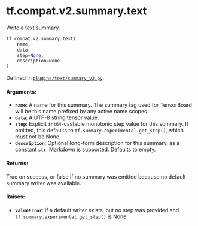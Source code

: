 <div itemscope itemtype="http://developers.google.com/ReferenceObject">
<meta itemprop="name" content="tf.compat.v2.summary.text" />
<meta itemprop="path" content="Stable" />
</div>

# tf.compat.v2.summary.text

Write a text summary.

``` python
tf.compat.v2.summary.text(
    name,
    data,
    step=None,
    description=None
)
```



Defined in [`plugins/text/summary_v2.py`](https://github.com/tensorflow/tensorboard/tree/master/tensorboard/plugins/text/summary_v2.py).

<!-- Placeholder for "Used in" -->


#### Arguments:


* <b>`name`</b>: A name for this summary. The summary tag used for TensorBoard will
  be this name prefixed by any active name scopes.
* <b>`data`</b>: A UTF-8 string tensor value.
* <b>`step`</b>: Explicit `int64`-castable monotonic step value for this summary. If
  omitted, this defaults to `tf.summary.experimental.get_step()`, which must
  not be None.
* <b>`description`</b>: Optional long-form description for this summary, as a
  constant `str`. Markdown is supported. Defaults to empty.


#### Returns:

True on success, or false if no summary was emitted because no default
summary writer was available.



#### Raises:


* <b>`ValueError`</b>: if a default writer exists, but no step was provided and
  `tf.summary.experimental.get_step()` is None.